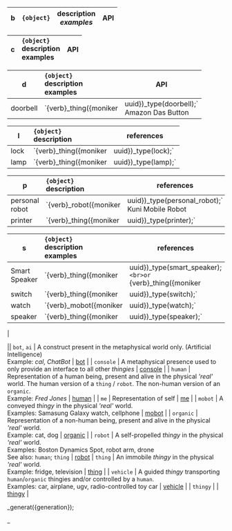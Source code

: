 

| b | `{object}` | description<br>_examples_ | API |
|--|:--|---|---|



| c | `{object}`<br>description<br>examples | API |
|--|:--|---|


| d | `{object}`<br>description<br>examples | API |
|--|:--|---|
| doorbell | `{verb}_thing({moniker|uuid})_type(doorbell);`<br>Amazon Das Button | [doorbell](/doorbell.md) |


| l | `{object}`<br>description | references |
|--|:--|---|
| lock | `{verb}_thing({moniker|uuid})_type(lock);` | [lock](/lock.md) |
| lamp | `{verb}_thing({moniker|uuid})_type(lamp);` | [lamp](/lamp.md) |


| p | `{object}`<br>description | references |
|--|:--|---|
| personal robot | `{verb}_robot({moniker|uuid})_type(personal_robot);`<br>Kuni Mobile Robot | [personal_robot](/personal_robot.md) |
| printer | `{verb}_thing({moniker|uuid})_type(printer);`<br> | [printer](/printer.md) |




| s | `{object}`<br>description<br>examples | references |
|--|:--|---|
| Smart Speaker | `{verb}_thing({moniker|uuid})_type(smart_speaker);`<br>or `{verb}_thing({moniker|uuid})_type(voice_controller);`<br>Google Home Mini; Google Nest Mini; Amazon Echo | [smart_speaker](/smart_speaker.md) |
| switch | `{verb}_thing({moniker|uuid})_type(switch);` | |
| watch | `{verb}_mobot({moniker|uuid})_type(watch);` | |
| speaker | `{verb}_thing({moniker|uuid})_type(speaker);` | |

| 

|| `bot`, `ai` | A construct present in the metaphysical world only. (Artificial Intelligence)<br>Example: *cal*, *ChatBot* | [bot](/bot.md) |
| `console` | A metaphysical presence used to only provide an interface to all other *thingies* | [console](/console.md) |
| `human`   | Representation of a human being, present and alive in the physical *'real'* world. The human version of a `thing` / `robot`.  The non-human version of an `organic`.<br>Example: *Fred Jones* | [human](/human.md) |
| `me`      | Representation of self | [me](/me/md) |
| `mobot`   | A conveyed *thingy* in the physical *'real'* world.<br>Examples: Samasung Galaxy watch, cellphone | [mobot](/mobot.md) |
| `organic` | Representation of a non-human being, present and alive in the physical *'real'* world.<br>Example: cat, dog | [organic](/organic.md) |
| `robot`   | A self-propelled *thingy* in the physical *'real'* world.<br>Examples: Boston Dynamics Spot, robot arm, drone<br>See also: `human`; `thing` | [robot](/robot.md)
| `thing`   | An immobile *thingy* in the physical *'real'* world.<br>Example: fridge, television | [thing](/thing/md) |
| `vehicle` | A guided *thingy* transporting `human`/`organic` thingies and/or controlled by a `human`.<br>Examples: car, airplane, ugv, radio-controlled toy car | [vehicle](/vehicle.md) |
| `thingy` | | [thingy](/thingy.md) |


_generat({generation});



_